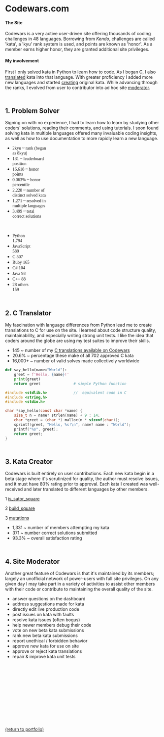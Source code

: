 # Codewars.com

#### The Site

<!-- <a href="https://codewars.com">Codewars</a> -->
Codewars is a very active user-driven site offering thousands of coding challenges in 48 languages. Borrowing from _Kendo_, challenges are called 'kata', a 'kyu' rank system is used, and points are known as 'honor'. As a member earns higher honor, they are granted additional site privileges.

#### My involvement

First I only <a href="https://rowcased.github.io/codewars.html#solver">solved</a> kata in Python to learn how to code. As I began C, I also <a href="https://rowcased.github.io/codewars.html#translator">translated</a> kata into that language. With greater proficiency I added more new languages and started <a href="https://rowcased.github.io/codewars.html#creator">creating</a> original kata. While advancing through the ranks, I evolved from user to contributor into ad hoc site <a href="https://rowcased.github.io/codewars.html#moderator">moderator</a>.

<h2 id="solver"><br>1. Problem Solver</h2>
Signing on with no experience, I had to learn how to learn by studying other coders' solutions, reading their comments, and using tutorials. I soon found solving kata in multiple languages offered many invaluable coding insights, as well as how to use documentation to more rapidly learn a new language.

* <h style="white-space: pre; font-family: menlo;">2kyu    ~            rank (began as 8kyu)</h>
* <h style="white-space: pre; font-family: menlo;">131     ~            leaderboard position</h>
* <h style="white-space: pre; font-family: menlo;">16,618  ~                    honor points</h>
* <h style="white-space: pre; font-family: menlo;">0.063%  ~                honor percentile</h>
* <h style="white-space: pre; font-family: menlo;">2,228   ~  number of distinct solved kata</h>
* <h style="white-space: pre; font-family: menlo;">1,271   ~  resolved in multiple languages</h>
* <h style="white-space: pre; font-family: menlo;">3,499   ~         total correct solutions</h>
<br>

  * <h style="white-space: pre; font-family: menlo;">Python      1,794</h>
  * <h style="white-space: pre; font-family: menlo;">JavaScript    589</h>
  * <h style="white-space: pre; font-family: menlo;">C             507</h>
  * <h style="white-space: pre; font-family: menlo;">Ruby          165</h>
  * <h style="white-space: pre; font-family: menlo;">C#            104</h>
  * <h style="white-space: pre; font-family: menlo;">Java           93</h>
  * <h style="white-space: pre; font-family: menlo;">C++            88</h>
  * <h style="white-space: pre; font-family: menlo;">28 others     159</h>
  
<h2 id="translator"><br>2. C Translator</h2>

My fascination with language differences from Python lead me to create translations to C for use on the site. I learned about code structure quality, maintainability, and especially writing strong unit tests. I like the idea that coders around the globe are using my test suites to improve their skills.

* 145 ~ number of my [C translations available on Codewars](/C_translations)
* 20.6% ~ percentage these make of all 702 approved C kata
* 16,000+ ~ number of valid solves made collectively worldwide

```python
def say_hello(name="World"):
    greet = f'Hello, {name}!'
    print(greet)
    return greet               # simple Python function
```
```c
#include <stdlib.h>            //  equivalent code in C
#include <string.h>
#include <stdio.h>

char *say_hello(const char *name) {
    size_t n = name? strlen(name) + 9 : 14;
    char *greet = (char *) malloc(n * sizeof(char));
    sprintf(greet, "Hello, %s!\n", name? name : "World");
    printf("%s", greet);
    return greet;
}
```

<h2 id="creator"><br>3. Kata Creator</h2>

Codewars is built entirely on user contributions. Each new kata begin in a beta stage where it's scrutinized for quality, the author must resolve issues, and it must have 80% rating prior to approval. Each kata I created was well-received and later translated to different languages by other members.

1 [is_sator_square](https://rowcased.github.io/is_sator_square)<br>
<!-- &nbsp;&nbsp;&nbsp;&nbsp;&nbsp;&nbsp;The first kata was based on a stone tablet found at Pompeii, known as a "sator square". It is an form of two dimentional palindrome admitting four symmetries. The coder of this kata must study the pattern of characters on the square and determine whether it conforms to the regulations of a sator square. -->

2 [build_square](https://rowcased.github.io/build_square)<br>
<!-- &nbsp;&nbsp;&nbsp;&nbsp;&nbsp;&nbsp;This one was based on my experience playing with toy blocks with my daughter and as a kid myself. I simply created a challenge for the coder to determine if a square could be built out of the available different-sized blocks. -->

3 [mutations](https://rowcased.github.io/mutations)<br>
<!-- &nbsp;&nbsp;&nbsp;&nbsp;&nbsp;&nbsp;This kata was inspired by playing word games on road trips. This game involves altering a word by changing one letter. The coder is tasked with running a game between two fictional players who are trying to think up new words, such that the program determines the winner of the game. -->

* 1,331 ~ number of members attempting my kata
* 371 ~ number correct solutions submitted
* 93.3% ~ overall satisfaction rating

<h2 id="moderator"><br>4. Site Moderator</h2>

Another great feature of Codewars is that it's maintained by its members; largely an unofficial network of power-users with full site privileges. On any given day I may take part in a variety of activities to assist other members with their code or contribute to maintaining the overall quality of the site.

* answer questions on the dashboard
* address suggestions made for kata
* directly edit live production code
* post issues on kata with faults
* resolve kata issues (often bogus)
* help newer members debug their code
* vote on new beta kata submissions 
* rank new beta kata submissions
* report unethical / forbidden behavior
* approve new kata for use on site
* approve or reject kata translations
* repair & improve kata unit tests
<br><br><br><br><br><br><br><br><br><br><br><br><br>

<a href="https://rowcased.github.io/">(return to portfolio)</a>

<!-- For more details see [GitHub Flavored Markdown](https://guides.github.com/features/mastering-markdown/). -->

